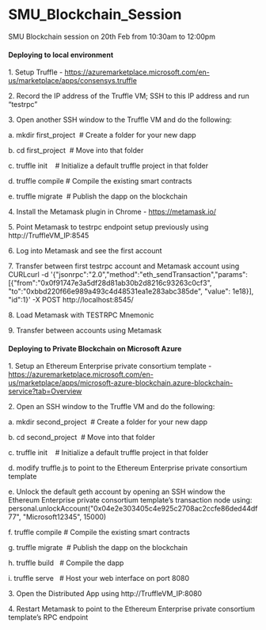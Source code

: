 # SMU_Blockchain_Session
SMU Blockchain session on 20th Feb from 10:30am to 12:00pm

<h4> Deploying to local environment </h4>

1. Setup Truffle - https://azuremarketplace.microsoft.com/en-us/marketplace/apps/consensys.truffle 

2. Record the IP address of the Truffle VM; SSH to this IP address and run “testrpc”

3. Open another SSH window to the Truffle VM and do the following:

  a. mkdir first_project  # Create a folder for your new dapp

  b. cd first_project  # Move into that folder

  c. truffle init    # Initialize a default truffle project in that folder

  d. truffle compile # Compile the existing smart contracts

  e. truffle migrate  # Publish the dapp on the blockchain

4. Install the Metamask plugin in Chrome - https://metamask.io/ 

5. Point Metamask to testrpc endpoint setup previously using http://TruffleVM_IP:8545

6. Log into Metamask and see the first account

7. Transfer between first testrpc account and Metamask account using CURLcurl -d '{"jsonrpc":"2.0","method":"eth_sendTransaction","params": [{"from":"0x0f91747e3a5df28d81ab30b2d8216c93263c0cf3", "to":"0xbbd220f66e989a493c4d48531ea1e283abc385de", "value": 1e18}], "id":1}' -X POST http://localhost:8545/

8. Load Metamask with TESTRPC Mnemonic

9. Transfer between accounts using Metamask

<h4>Deploying to Private Blockchain on Microsoft Azure</h4>

1. Setup an Ethereum Enterprise private consortium template - https://azuremarketplace.microsoft.com/en-us/marketplace/apps/microsoft-azure-blockchain.azure-blockchain-service?tab=Overview 

2. Open an SSH window to the Truffle VM and do the following:

  a. mkdir second_project  # Create a folder for your new dapp

  b. cd second_project  # Move into that folder

  c. truffle init    # Initialize a default truffle project in that folder

  d. modify truffle.js to point to the Ethereum Enterprise private consortium template

  e. Unlock the default geth account by opening an SSH window the Ethereum Enterprise private consortium template’s transaction node using: 
  personal.unlockAccount("0x04e2e303405c4e925c2708ac2ccfe86ded44df77", "Microsoft12345", 15000)

  f. truffle compile # Compile the existing smart contracts

  g. truffle migrate  # Publish the dapp on the blockchain

  h. truffle build   # Compile the dapp

  i. truffle serve   # Host your web interface on port 8080

3. Open the Distributed App using http://TruffleVM_IP:8080

4. Restart Metamask to point to the Ethereum Enterprise private consortium template’s RPC endpoint




















